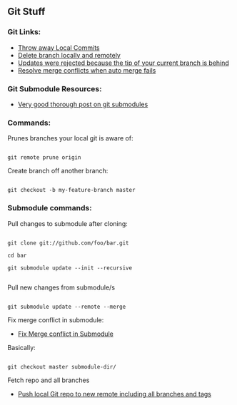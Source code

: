 ## Git Stuff


### Git Links:

* [Throw away Local Commits](https://stackoverflow.com/questions/5097456/throw-away-local-commits-in-git#:~:text=If%20your%20excess%20commits%20are,will%20discard%20all%20local%20changes)
* [Delete branch locally and remotely](https://stackoverflow.com/questions/2003505/how-do-i-delete-a-git-branch-locally-and-remotely)
* [Updates were rejected because the tip of your current branch is behind](https://stackoverflow.com/questions/22532943/how-to-resolve-git-error-updates-were-rejected-because-the-tip-of-your-current)
* [Resolve merge conflicts when auto merge fails](https://gkzz.medium.com/git-troubleshooting-6344c35724e8)


### Git Submodule Resources:

* [Very good thorough post on git submodules](https://chrisjean.com/git-submodules-adding-using-removing-and-updating/)



### Commands:


Prunes branches your local git is aware of:

```

git remote prune origin

```

Create branch off another branch:

```

git checkout -b my-feature-branch master

```


### Submodule commands:

Pull changes to submodule after cloning:


```

git clone git://github.com/foo/bar.git

cd bar

git submodule update --init --recursive


```

Pull new changes from submodule/s

```

git submodule update --remote --merge

```

Fix merge conflict in submodule:


* [Fix Merge conflict in Submodule](https://stackoverflow.com/questions/826715/how-do-i-manage-conflicts-with-git-submodules)

Basically:

```

git checkout master submodule-dir/

```

Fetch repo and all branches

* [Push local Git repo to new remote including all branches and tags](https://stackoverflow.com/questions/6865302/push-local-git-repo-to-new-remote-including-all-branches-and-tags)